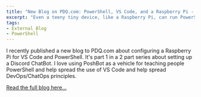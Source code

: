 ```yaml
---
title: "New Blog on PDQ.com: PowerShell, VS Code, and a Raspberry Pi - Oh My!"
excerpt: "Even a teeny tiny device, like a Raspberry Pi, can run PowerShell. Heck yes!"
tags:
- External Blog
- PowerShell
---
```


I recently published a new blog to PDQ.com about configuring a Raspberry Pi for VS Code and PowerShell. It's part 1 in a 2 part series about setting up a Discord ChatBot. I love using PoshBot as a vehicle for teaching people PowerShell and help spread the use of VS Code and help spread DevOps/ChatOps principles.

[Read the full blog here...](https://www.pdq.com/blog/powershell-vs-code-and-a-raspberry-pi-oh-my/)